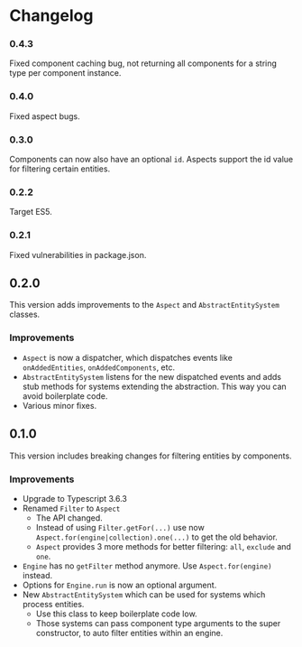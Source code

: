 # Changelog

### 0.4.3

Fixed component caching bug, not returning all components for a string type per component instance.

### 0.4.0

Fixed aspect bugs.

### 0.3.0

Components can now also have an optional `id`.
Aspects support the id value for filtering certain entities.

### 0.2.2

Target ES5.

### 0.2.1

Fixed vulnerabilities in package.json.

## 0.2.0

This version adds improvements to the `Aspect` and `AbstractEntitySystem` classes.

### Improvements

- `Aspect` is now a dispatcher, which dispatches events like `onAddedEntities`, `onAddedComponents`, etc.
- `AbstractEntitySystem` listens for the new dispatched events and adds stub methods
  for systems extending the abstraction. This way you can avoid boilerplate code.
- Various minor fixes.

## 0.1.0

This version includes breaking changes for filtering entities by components.

### Improvements

- Upgrade to Typescript 3.6.3
- Renamed `Filter` to `Aspect`
  - The API changed.
  - Instead of using `Filter.getFor(...)` use now `Aspect.for(engine|collection).one(...)` to get the old behavior.
  - `Aspect` provides 3 more methods for better filtering: `all`, `exclude` and `one`.
- `Engine` has no `getFilter` method anymore. Use `Aspect.for(engine)` instead.
- Options for `Engine.run` is now an optional argument.
- New `AbstractEntitySystem` which can be used for systems which process entities.
  - Use this class to keep boilerplate code low.
  - Those systems can pass component type arguments to the super constructor, to auto filter entities within an engine.
